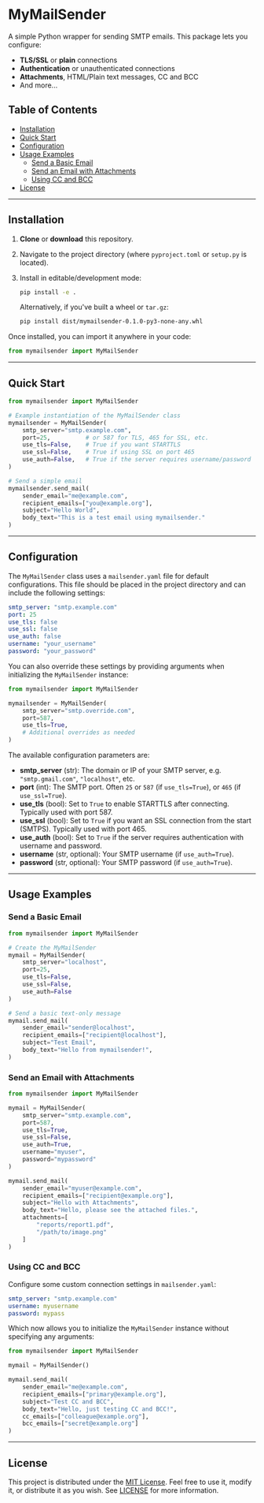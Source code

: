 # MyMailSender

A simple Python wrapper for sending SMTP emails. This package lets you configure:
- **TLS/SSL** or **plain** connections
- **Authentication** or unauthenticated connections
- **Attachments**, HTML/Plain text messages, CC and BCC
- And more...

## Table of Contents
- [Installation](#installation)
- [Quick Start](#quick-start)
- [Configuration](#configuration)
- [Usage Examples](#usage-examples)
  - [Send a Basic Email](#send-a-basic-email)
  - [Send an Email with Attachments](#send-an-email-with-attachments)
  - [Using CC and BCC](#using-cc-and-bcc)
- [License](#license)

---

## Installation

1. **Clone** or **download** this repository.
2. Navigate to the project directory (where `pyproject.toml` or `setup.py` is located).
3. Install in editable/development mode:

   ```bash
   pip install -e .
   ```

   Alternatively, if you've built a wheel or `tar.gz`:

   ```bash
   pip install dist/mymailsender-0.1.0-py3-none-any.whl
   ```

Once installed, you can import it anywhere in your code:

```python
from mymailsender import MyMailSender
```

---

## Quick Start

```python
from mymailsender import MyMailSender

# Example instantiation of the MyMailSender class
mymailsender = MyMailSender(
    smtp_server="smtp.example.com",
    port=25,          # or 587 for TLS, 465 for SSL, etc.
    use_tls=False,    # True if you want STARTTLS
    use_ssl=False,    # True if using SSL on port 465
    use_auth=False,   # True if the server requires username/password
)

# Send a simple email
mymailsender.send_mail(
    sender_email="me@example.com",
    recipient_emails=["you@example.org"],
    subject="Hello World",
    body_text="This is a test email using mymailsender."
)
```

---

## Configuration

The `MyMailSender` class uses a `mailsender.yaml` file for default configurations. This file should be placed in the project directory and can include the following settings:

```yaml
smtp_server: "smtp.example.com"
port: 25
use_tls: false
use_ssl: false
use_auth: false
username: "your_username"
password: "your_password"
```

You can also override these settings by providing arguments when initializing the `MyMailSender` instance:

```python
from mymailsender import MyMailSender

mymailsender = MyMailSender(
    smtp_server="smtp.override.com",
    port=587,
    use_tls=True,
    # Additional overrides as needed
)
```

The available configuration parameters are:

- **smtp_server** (str): The domain or IP of your SMTP server, e.g. `"smtp.gmail.com"`, `"localhost"`, etc.
- **port** (int): The SMTP port. Often `25` or `587` (if `use_tls=True`), or `465` (if `use_ssl=True`).
- **use_tls** (bool): Set to `True` to enable STARTTLS after connecting. Typically used with port 587.
- **use_ssl** (bool): Set to `True` if you want an SSL connection from the start (SMTPS). Typically used with port 465.
- **use_auth** (bool): Set to `True` if the server requires authentication with username and password.
- **username** (str, optional): Your SMTP username (if `use_auth=True`).
- **password** (str, optional): Your SMTP password (if `use_auth=True`).

---

## Usage Examples

### Send a Basic Email

```python
from mymailsender import MyMailSender

# Create the MyMailSender
mymail = MyMailSender(
    smtp_server="localhost",
    port=25,
    use_tls=False,
    use_ssl=False,
    use_auth=False
)

# Send a basic text-only message
mymail.send_mail(
    sender_email="sender@localhost",
    recipient_emails=["recipient@localhost"],
    subject="Test Email",
    body_text="Hello from mymailsender!",
)
```

### Send an Email with Attachments

```python
from mymailsender import MyMailSender

mymail = MyMailSender(
    smtp_server="smtp.example.com",
    port=587,
    use_tls=True,
    use_ssl=False,
    use_auth=True,
    username="myuser",
    password="mypassword"
)

mymail.send_mail(
    sender_email="myuser@example.com",
    recipient_emails=["recipient@example.org"],
    subject="Hello with Attachments",
    body_text="Hello, please see the attached files.",
    attachments=[
        "reports/report1.pdf",
        "/path/to/image.png"
    ]
)
```

### Using CC and BCC

Configure some custom connection settings in `mailsender.yaml`:

```yaml
smtp_server: "smtp.example.com"
username: myusername
password: mypass
```

Which now allows you to initialize the `MyMailSender` instance without specifying any arguments:

```python
from mymailsender import MyMailSender

mymail = MyMailSender()

mymail.send_mail(
    sender_email="me@example.com",
    recipient_emails=["primary@example.org"],
    subject="Test CC and BCC",
    body_text="Hello, just testing CC and BCC!",
    cc_emails=["colleague@example.org"],
    bcc_emails=["secret@example.org"]
)
```

---

## License

This project is distributed under the [MIT License](LICENSE). Feel free to use it, modify it, or distribute it as you wish. See [LICENSE](LICENSE) for more information.